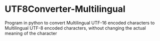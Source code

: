 # UTF8Converter-Multilingual
Program in python to convert Multilingual UTF-16 encoded characters to Multilingual UTF-8 encoded characters, without changing the actual meaning of the character 
